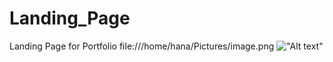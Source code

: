# Landing_Page

Landing Page for Portfolio
file:///home/hana/Pictures/image.png
!["Alt text"](/home/hana/Pictures/image.png)
